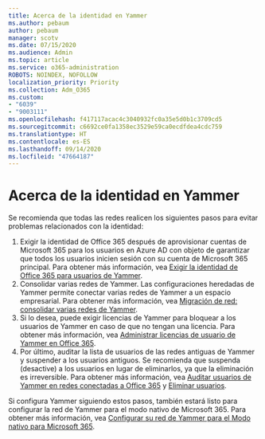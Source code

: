 ```yaml
---
title: Acerca de la identidad en Yammer
ms.author: pebaum
author: pebaum
manager: scotv
ms.date: 07/15/2020
ms.audience: Admin
ms.topic: article
ms.service: o365-administration
ROBOTS: NOINDEX, NOFOLLOW
localization_priority: Priority
ms.collection: Adm_O365
ms.custom:
- "6039"
- "9003111"
ms.openlocfilehash: f417117acac4c3040932fc0a35e5d0b1c3709cd5
ms.sourcegitcommit: c6692ce0fa1358ec3529e59ca0ecdfdea4cdc759
ms.translationtype: HT
ms.contentlocale: es-ES
ms.lasthandoff: 09/14/2020
ms.locfileid: "47664187"
---
```

# <a name="about-identity-in-yammer"></a>Acerca de la identidad en Yammer

Se recomienda que todas las redes realicen los siguientes pasos para evitar problemas relacionados con la identidad:

1. Exigir la identidad de Office 365 después de aprovisionar cuentas de Microsoft 365 para los usuarios en Azure AD con objeto de garantizar que todos los usuarios inicien sesión con su cuenta de Microsoft 365 principal. Para obtener más información, vea [Exigir la identidad de Office 365 para usuarios de Yammer](https://docs.microsoft.com/yammer/configure-your-yammer-network/enforce-office-365-identity).
2. Consolidar varias redes de Yammer. Las configuraciones heredadas de Yammer permite conectar varias redes de Yammer a un espacio empresarial. Para obtener más información, vea [Migración de red: consolidar varias redes de Yammer](https://docs.microsoft.com/yammer/configure-your-yammer-network/consolidate-multiple-yammer-networks).
3. Si lo desea, puede exigir licencias de Yammer para bloquear a los usuarios de Yammer en caso de que no tengan una licencia. Para obtener más información, vea [Administrar licencias de usuario de Yammer en Office 365](https://docs.microsoft.com/yammer/manage-yammer-users/manage-yammer-licenses-in-office-365).
4. Por último, auditar la lista de usuarios de las redes antiguas de Yammer y suspender a los usuarios antiguos. Se recomienda que suspenda (desactive) a los usuarios en lugar de eliminarlos, ya que la eliminación es irreversible. Para obtener más información, vea [Auditar usuarios de Yammer en redes conectadas a Office 365](https://docs.microsoft.com/yammer/manage-yammer-users/audit-users-connected-to-office-365) y [Eliminar usuarios](https://docs.microsoft.com/yammer/manage-yammer-users/add-block-or-remove-users#remove-users).

Si configura Yammer siguiendo estos pasos, también estará listo para configurar la red de Yammer para el modo nativo de Microsoft 365. Para obtener más información, vea [Configurar su red de Yammer para el Modo nativo para Microsoft 365](https://docs.microsoft.com/yammer/configure-your-yammer-network/native-mode).